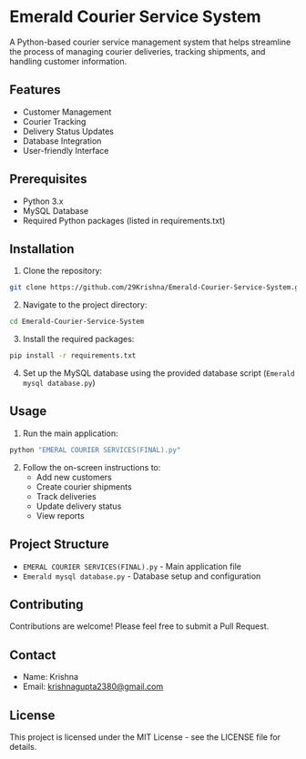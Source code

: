 # Emerald Courier Service System

A Python-based courier service management system that helps streamline the process of managing courier deliveries, tracking shipments, and handling customer information.

## Features

- Customer Management
- Courier Tracking
- Delivery Status Updates
- Database Integration
- User-friendly Interface

## Prerequisites

- Python 3.x
- MySQL Database
- Required Python packages (listed in requirements.txt)

## Installation

1. Clone the repository:
```bash
git clone https://github.com/29Krishna/Emerald-Courier-Service-System.git
```

2. Navigate to the project directory:
```bash
cd Emerald-Courier-Service-System
```

3. Install the required packages:
```bash
pip install -r requirements.txt
```

4. Set up the MySQL database using the provided database script (`Emerald mysql database.py`)

## Usage

1. Run the main application:
```bash
python "EMERAL COURIER SERVICES(FINAL).py"
```

2. Follow the on-screen instructions to:
   - Add new customers
   - Create courier shipments
   - Track deliveries
   - Update delivery status
   - View reports

## Project Structure

- `EMERAL COURIER SERVICES(FINAL).py` - Main application file
- `Emerald mysql database.py` - Database setup and configuration

## Contributing

Contributions are welcome! Please feel free to submit a Pull Request.

## Contact

- Name: Krishna
- Email: krishnagupta2380@gmail.com

## License

This project is licensed under the MIT License - see the LICENSE file for details. 
